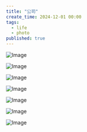 ```yaml
---
title: "公司"
create_time: 2024-12-01 00:00
tags:
  - life
  - photo
published: true
---
```


![Image](/2024-12-22-company2/1.jpeg)

![Image](/2024-12-22-company2/2.jpeg)

![Image](/2024-12-22-company2/3.jpeg)

![Image](/2024-12-22-company2/4.jpeg)

[//]: # (![Image]&#40;/2024-12-22-company2/5.jpeg&#41;)

[//]: # (![Image]&#40;/2024-12-22-company2/6.jpeg&#41;)

[//]: # (![Image]&#40;/2024-12-22-company2/7.jpeg&#41;)

![Image](/2024-12-22-company2/8.jpeg)

![Image](/2024-12-22-company2/14.jpeg)

[//]: # (![Image]&#40;/2024-12-22-company2/9.jpeg&#41;)

[//]: # (![Image]&#40;/2024-12-22-company2/10.jpeg&#41;)

![Image](/2024-12-22-company2/11.jpeg)

[//]: # (![Image]&#40;/2024-12-22-company2/12.jpeg&#41;)

[//]: # (![Image]&#40;/2024-12-22-company2/13.jpeg&#41;)
